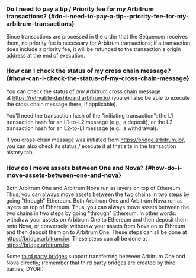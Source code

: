 ### Do I need to pay a tip / Priority fee for my Arbitrum transactions? {#do-i-need-to-pay-a-tip--priority-fee-for-my-arbitrum-transactions}

<p>Since transactions are processed in the order that the Sequencer receives them, no priority fee is necessary for Arbitrum transactions; if a transaction does include a priority fee, it will be refunded to the transaction's origin address at the end of execution.</p>

### How can I check the status of my cross chain message? {#how-can-i-check-the-status-of-my-cross-chain-message}

<p>You can check the status of <em>any </em>Arbitrum cross chain message at <a href="https://retryable-dashboard.arbitrum.io/">https://retryable-dashboard.arbitrum.io/</a> (you will also be able to execute the cross chain message there, if applicable).</p>

<p>You'll need the transaction hash of the "initiating transaction":  the L1 transaction hash for an L1-to-L2 message (e.g., a deposit), or the L2 transaction hash for an L2-to-L1 message (e.g., a withdrawal).</p>

<p></p>

<p>If you cross-chain message was initiated from <a href="https://bridge.arbitrum.io/">https://bridge.arbitrum.io/</a>, you can also check its status / execute it at that site in the transaction history tab. </p>

<p></p>

### How do I move assets between One and Nova? {#how-do-i-move-assets-between-one-and-nova}

<p>Both Arbitrum One and Arbitrum Nova run as layers on top of Ethereum. Thus, you can always move assets between the two chains in two steps by going "through" Ethereum. Both Arbitrum One and Arbitrum Nova run as layers on top of Ethereum. Thus, you can always move assets between the two chains in two steps by going "through" Ethereum. In other words: withdraw your assets on Arbitrum One to Ethereum and then deposit them onto Nova, or conversely, withdraw your assets from Nova on to Ethreum and then deposit them on to Arbitrum One. These steps can all be done at <a href="https://bridge.arbitrum.io/">https://bridge.arbitrum.io/</a>. These steps can all be done at <a href="https://bridge.arbitrum.io/">https://bridge.arbitrum.io/</a>.</p>

<p>Some <a href="https://portal.arbitrum.one/#bridges">third party bridges</a> support transferring between Arbitrum One and Nova directly; (remember that third party bridges are created by third parties; DYOR!)</p>

<p></p>
